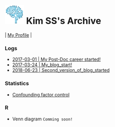 # <img src="img/favicon.png" width="60px" /> Kim SS's Archive

| [My Profile](https://kisudsoe.github.io/MyProfile.html) | 

### Logs

- [2017-03-01 | My Post-Doc career started!](https://kisudsoe.github.io/2017-03-01-My_Post-Doc_career_started!.html)
- [2017-03-24 | My_blog_start!](https://kisudsoe.github.io/2017-03-24-My_blog_start!.html)
- [2018-06-23 | Second_version_of_blog_started](https://kisudsoe.github.io/2018-06-23-Second_version_of_blog_started.html)

### Statistics

- [Confounding factor control](https://kisudsoe.github.io/(Stat)_Confounding_factor_control.html)

### R

- Venn diagram `Comming soon!`